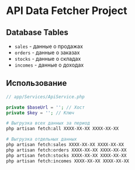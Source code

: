 # API Data Fetcher Project

## Database Tables

- `sales` - данные о продажах
- `orders` - данные о заказах  
- `stocks` - данные о складах
- `incomes` - данные о доходах

## Использование

```php
// app/Services/ApiService.php

private $baseUrl = ''; // Хост
private $key = ''; // Ключ
```

```bash
# Выгрузка всех данных за период
php artisan fetch:all XXXX-XX-XX XXXX-XX-XX

# Выгрузка отдельных данных
php artisan fetch:sales XXXX-XX-XX XXXX-XX-XX
php artisan fetch:orders XXXX-XX-XX XXXX-XX-XX
php artisan fetch:stocks XXXX-XX-XX XXXX-XX-XX
php artisan fetch:incomes XXXX-XX-XX XXXX-XX-XX

